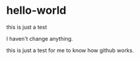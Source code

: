 # hello-world
this is just a test

I haven't change anything.

this is just a test for me to know how github works.
